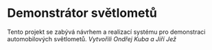 # Demonstrátor světlometů
Tento projekt se zabývá návrhem a realizací systému pro demonstraci automobilových světlometů. 
*Vytvořili Ondřej Kuba a Jiří Jež*
